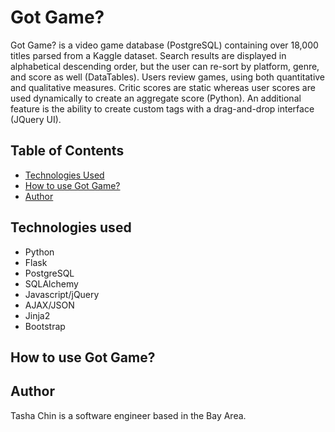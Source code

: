 # Got Game?

Got Game? is a video game database (PostgreSQL) containing over 18,000 titles parsed from a Kaggle dataset. Search results are displayed in alphabetical descending order, but the user can re-sort by platform, genre, and score as well (DataTables). Users review games, using both quantitative and qualitative measures. Critic scores are static whereas user scores are used dynamically to create an aggregate score (Python). An additional feature is the ability to create custom tags with a drag-and-drop interface (JQuery UI).

## Table of Contents

* [Technologies Used](#tech)
* [How to use Got Game?](#how-to)
* [Author](#author)

## <a name="tech"></a> Technologies used

* Python
* Flask
* PostgreSQL
* SQLAlchemy
* Javascript/jQuery
* AJAX/JSON
* Jinja2
* Bootstrap

## <a name="how-to"></a> How to use Got Game?

## <a name="author"></a> Author
Tasha Chin is a software engineer based in the Bay Area.